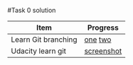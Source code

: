 #Task 0 solution

|Item|Progress|
|----|--------|
|Learn Git branching|[one](task_0/learngitbranching1.jpg) [two](task_0/learngitbranching2.jpg)|
|Udacity learn git|[screenshot](task_0/udacity_git.jpg)|
